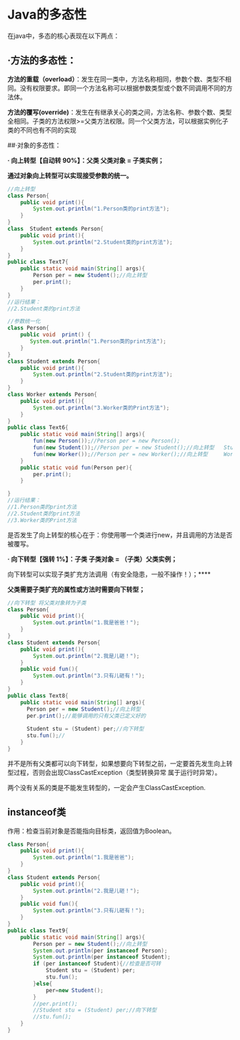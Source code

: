 

# Java的多态性

在java中，多态的核心表现在以下两点：

## **·方法的多态性**：

**方法的重载（overload）**：发生在同一类中，方法名称相同，参数个数、类型不相同。没有权限要求。即同一个方法名称可以根据参数类型或个数不同调用不同的方法体。

**方法的覆写(override)**：发生在有继承关心的类之间，方法名称、参数个数、类型全相同。子类的方法权限>=父类方法权限。同一个父类方法，可以根据实例化子类的不同也有不同的实现

##·对象的多态性：

**· 向上转型【自动转  90%】：父类 父类对象 = 子类实例；**

**通过对象向上转型可以实现接受参数的统一。**

```java
//向上转型
class Person{
    public void print(){
        System.out.println("1.Person类的print方法");
    }
}
class  Student extends Person{
    public void print(){
        System.out.println("2.Student类的print方法");
    }
}
public class Text7{
    public static void main(String[] args){
        Person per = new Student();//向上转型
        per.print();
    }
}
//运行结果：
//2.Student类的print方法
```

```java
//参数统一化
class Person{
    public void  print() {
       System.out.println("1.Person类的print方法"); 
    }
}
class Student extends Person{
    public void print(){
        System.out.println("2.Student类的print方法");
    }
}
class Worker extends Person{
    public void print(){
        System.out.println("3.Worker类的Print方法");
    }
}
public class Text6{
    public static void main(String[] args){
        fun(new Person());//Person per = new Person();
        fun(new Student());//Person per = new Student();//向上转型   Student类 转为 Person类
        fun(new Worker());//Person per = new Worker();//向上转型     Worker 类 转为 Person类
    }
    public static void fun(Person per){
        per.print();
    }

}
//运行结果：
//1.Person类的print方法
//2.Student类的print方法
//3.Worker类的Print方法
```

是否发生了向上转型的核心在于：你使用哪一个类进行new，并且调用的方法是否被覆写。

**· 向下转型【强转 1%】：子类 子类对象 = （子类）父类实例；**

向下转型可以实现子类扩充方法调用（有安全隐患，一般不操作！）；****

**父类需要子类扩充的属性或方法时需要向下转型；**

```java
//向下转型 将父类对象转为子类
class Person{
    public void print(){
        System.out.println("1.我是爸爸！");
    }
}
class Student extends Person{
    public void print(){
        System.out.println("2.我是儿砸！");
    }
    public void fun(){
        System.out.println("3.只有儿砸有！");
    }
}
public class Text8{
    public static void main(String[] args){
      Person per = new Student();//向上转型 
      per.print();//能够调用的只有父类已定义好的
      
      Student stu = (Student) per;//向下转型
      stu.fun();//
    }
}
```

并不是所有父类都可以向下转型，如果想要向下转型之前，一定要首先发生向上转型过程，否则会出现ClassCastException（类型转换异常 属于运行时异常）。

两个没有关系的类是不能发生转型的，一定会产生ClassCastException.

## instanceof类 

作用：检查当前对象是否能指向目标类，返回值为Boolean。

```java
class Person{
    public void print(){
        System.out.println("1.我是爸爸");
    }
}
class Student extends Person{
    public void print(){
        System.out.println("2.我是儿砸！");
    }
    public void fun(){
        System.out.println("3.只有儿砸有！");
    }
}
public class Text9{
    public static void main(String[] args){
        Person per = new Student();//向上转型
        System.out.println(per instanceof Person);
        System.out.println(per instanceof Student);
        if (per instanceof Student){//检查是否可转
            Student stu = (Student) per;
            stu.fun();
        }else{
            per=new Student();
        }
        //per.print();
        //Student stu = (Student) per;//向下转型
        //stu.fun();
    }
}
```




